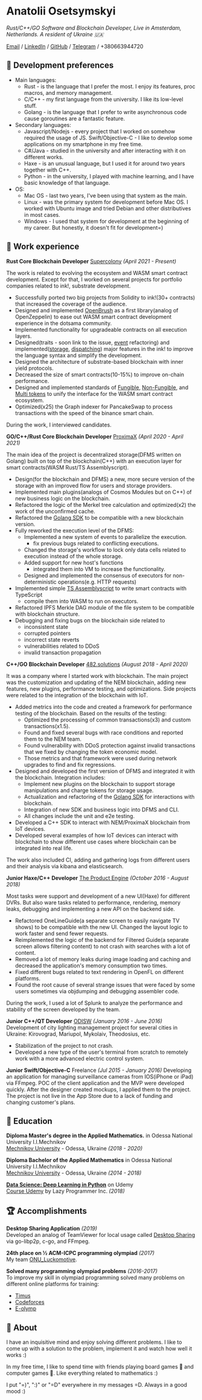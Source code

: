 # Anatolii Osetsymskyi

_Rust/C++/GO Software and Blockchain Developer, Live in Amsterdam, Netherlands. A resident of Ukraine 🇺🇦_

[Email](mailto:xgreenx9999@gmail.com) / [LinkedIn](https://www.linkedin.com/in/aostesymskyi/) / [GitHub](https://github.com/xgreenx) / [Telegram](https://t.me/xgreenx99) / +380663944720

## 🔧 Development preferences

- Main languages:
  - Rust - is the language that I prefer the most. I enjoy its features, proc macros, and memory management.
  - C/C++ - my first language from the university. I like its low-level stuff.
  - Golang - is the language that I prefer to write asynchronous code cause goroutines are a fantastic feature.
- Secondary languages:
  - Javascript/Nodejs - every project that I worked on somehow required the usage of JS.
    Swift/Objective-C - I like to develop some applications on my smartphone in my free time.
  - C#/Java - studied in the university and after interacting with it on different works.
  - Haxe - is an unusual language, but I used it for around two years together with C++.
  - Python - in the university, I played with machine learning, and I have basic knowledge of that language.
- OS:
  - Mac OS - last two years, I've been using that system as the main.
  - Linux - was the primary system for development before Mac OS. I worked with Ubuntu image and tried Debian and other distributives in most cases.
  - Windows - I used that system for development at the beginning of my career. But honestly, it doesn't fit for development=)


## 💼 Work experience

**Rust Core Blockchain Developer** [Supercolony](https://supercolony.net) _(April 2021 - Present)_

The work is related to evolving the ecosystem and WASM smart contract development. Except for that,
I worked on several projects for portfolio companies related to ink!, substrate development.
- Successfully ported two big projects from Solidity to ink!(30+ contracts) that increased the coverage of the audience.
- Designed and implemented [OpenBrush](https://github.com/Supercolony-net/openbrush-contracts) as a first library(analog of OpenZeppelin) to ease out WASM smart contract development experience in the dotsama community.
- Implemented functionality for upgradeable contracts on all execution layers.
- Designed(traits - soon link to the issue, [event](https://github.com/paritytech/ink/pull/1243) refactoring) and implemented([storage](https://github.com/paritytech/ink/issues/1134), [dispatching](https://github.com/paritytech/ink/pull/1017)) major features in the ink! to improve the language syntax and simplify the development.
- Designed the architecture of substrate-based blockchain with inner yield protocols.
- Decreased the size of smart contracts(10-15%) to improve on-chain performance.
- Designed and implemented standards of [Fungible](https://github.com/w3f/PSPs/blob/master/PSPs/psp-22.md), [Non-Fungible](https://github.com/w3f/PSPs/blob/master/PSPs/psp-34.md), and [Multi tokens](https://github.com/w3f/PSPs/blob/master/PSPs/drafts/psp-35.md) to unify the interface for the WASM smart contract ecosystem.
- Optimized(x25) the Graph indexer for PancakeSwap to process transactions with the speed of the binance smart chain.

During the work, I interviewed candidates.

**GO/C++/Rust Core Blockchain Developer** [ProximaX](https://www.proximax.io) _(April 2020 - April 2021)_

The main idea of the project is decentralized storage(DFMS written on Golang) built on top of
the blockchain(C++) with an execution layer for smart contracts(WASM Rust/TS Assemblyscript).
- Design(for the blockchain and DFMS) a new, more secure version of the storage with an improved flow for users and storage providers.
- Implemented main plugins(analogs of Cosmos Modules but on C++) of new business logic on the blockchain.
- Refactored the logic of the Merkel tree calculation and optimized(x2) the work of the unconfirmed cache.
- Refactored the [Golang SDK](https://github.com/proximax-storage/go-xpx-chain-sdk) to be compatible with a new blockchain version.
- Fully reworked the execution level of the DFMS:
  - Implemented a new system of events to parallelize the execution.
    - fix previous bugs related to conflicting executions.
  - Changed the storage's workflow to lock only data cells related to execution instead of the whole storage.
  - Added support for new host's functions
    - integrated them into VM to increase the functionality.
  - Designed and implemented the consensus of executors for non-deterministic operations(e.g. HTTP requests)
- Implemented simple [TS Assemblyscript](https://github.com/proximax-storage/ts-xpx-supercontract-sdk) to write smart contracts with TypeScript
  - compile them into WASM to run on executors.
- Refactored IPFS Merkle DAG module of the file system to be compatible with blockchain structure.
- Debugging and fixing bugs on the blockchain side related to
  - inconsistent state
  - corrupted pointers
  - incorrect state reverts
  - vulnerabilities related to DDoS
  - invalid transaction propagation

**C++/GO Blockchain Developer** [482.solutions](https://482.solutions) _(August 2018 - April 2020)_

It was a company where I started work with blockchain.
The main project was the customization and updating of the NEM blockchain,
adding new features, new plugins, performance testing, and optimizations.
Side projects were related to the integration of the blockchain with IoT.
- Added metrics into the code and created a framework for performance testing of the blockchain.
  Based on the results of the testing:
  - Optimized the processing of common transactions(x3) and custom transactions(x1.5).
  - Found and fixed several bugs with race conditions and reported them to the NEM team.
  - Found vulnerability with DDoS protection against invalid transactions that we fixed by changing the token economic model.
  - Those metrics and that framework were used during network upgrades to find and fix regressions.
- Designed and developed the first version of DFMS and integrated it with the blockchain. Integration includes:
  - Implement new plugins on the blockchain to support storage manipulations and charge tokens for storage usage.
  - Actualization and refactoring of the [Golang SDK](https://github.com/proximax-storage/go-xpx-chain-sdk) for interactions with blockchain.
  - Integration of new SDK and business logic into DFMS and CLI.
  - All changes include the unit and e2e testing.
- Developed a C++ SDK to interact with NEM/ProximaX blockchain from IoT devices.
- Developed several examples of how IoT devices can interact with blockchain to show
  different use cases where blockchain can be integrated into real life.

The work also included CI, adding and gathering logs from different users and their analysis via kibana and elasticsearch.

**Junior Haxe/C++ Developer** [The Product Engine](https://www.productengine.com) _(October 2016 - August 2018)_

Most tasks were support and development of a new UI(Haxe) for different DVRs.
But also ware tasks related to performance, rendering, memory leaks, debugging and implementing a new API on the backend side.
- Refactored OneLineGuide(a separate screen to easily navigate TV shows)
  to be compatible with the new UI. Changed the layout logic to work faster and send fewer requests.
- Reimplemented the logic of the backend for Filtered Guide(a separate screen allows filtering content) to not crash with searches with a lot of content.
- Removed a lot of memory leaks during image loading and caching and decreased the application's memory consumption two times.
- Fixed different bugs related to text rendering in OpenFL on different platforms.
- Found the root cause of several strange issues that were faced by some users sometimes via objdumping and debugging assembler code.

During the work, I used a lot of Splunk to analyze the performance and stability of the screen developed by the team.

**Junior C++/QT Developer** [ODISW](http://sprut-ow.net) _(January 2016 - June 2016)_
Development of city lighting management project for several cities in Ukraine: Kirovograd, Mariupol, Mykolaiv, Theodosius, etc.
- Stabilization of the project to not crash.
- Developed a new type of the user's terminal from scratch to remotely work with a more advanced electric control system.

**Junior Swift/Objective-C** Freelance _(Jul 2015 - January 2016)_
Developing an application for managing surveillance cameras from IOS(iPhone or iPad) via FFmpeg.
POC of the client application and the MVP were developed quickly.
After the designer created mockups, I applied them to the project.
The project is not live in the App Store due to a lack of funding and changing customer's plans.

## 📖  Education
**Diploma Master's degree in the Applied Mathematics.** in Odessa National University I.I.Mechnikov<br>
[Mechnikov University](http://onu.edu.ua/en/) - Odessa, Ukraine _(2018 - 2020)_

**Diploma Bachelor of the Applied Mathematics** in Odessa National University I.I.Mechnikov<br>
[Mechnikov University](http://onu.edu.ua/en/) - Odessa, Ukraine _(2014 - 2018)_

**[Data Science: Deep Learning in Python](https://www.udemy.com/course/data-science-deep-learning-in-python/)** on Udemy<br>
[Course Udemy](https://www.udemy.com) by Lazy Programmer Inc. _(2018)_

## 🏆 Accomplishments

**Desktop Sharing Application** _(2019)_ <br>
Developed an analog of TeamViewer for local usage called [Desktop Sharing](https://github.com/xgreenx/desktop-sharing)
via go-libp2p, c-go, and FFmpeg.

**24th place on ½ ACM-ICPC programming olympiad** _(2017)_ <br>
My team [ONU_Luckomotive](https://icpc.global/regionals/finder/SEERC-2017/standings).

**Solved many programming olympiad problems** _(2016-2017)_ <br>
To improve my skill in olympiad programming solved many problems on different online platforms for training:
- [Timus](http://acm.timus.ru/author.aspx?id=189179)
- [Codeforces](http://codeforces.com/profile/xgreenx9999)
- [E-olymp](https://www.e-olymp.com/ru/users/XGreenX99)

## 👤 About
I have an inquisitive mind and enjoy solving different problems. I like to come up with a solution to the problem,
implement it and watch how well it works :)

In my free time, I like to spend time with friends playing board games 🎲 and computer games 👾.
Like everything related to mathematics :)

I put "=)", ":)" or "=D" everywhere in my messages =D. Always in a good mood :)
